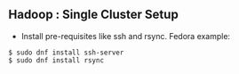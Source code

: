 ## Hadoop : Single Cluster Setup

* Install pre-requisites like ssh and rsync.
Fedora example:

```
$ sudo dnf install ssh-server
$ sudo dnf install rsync
```